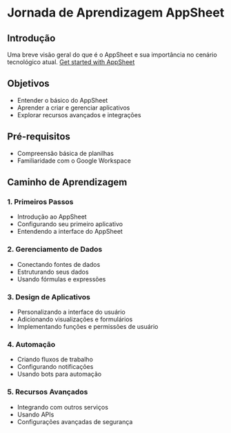 # Jornada de Aprendizagem AppSheet

## Introdução
Uma breve visão geral do que é o AppSheet e sua importância no cenário tecnológico atual.
[Get started with AppSheet](https://support.google.com/appsheet/answer/11581986?visit_id=638742141166575591-251034524&p=get-started&rd=1)

## Objetivos
- Entender o básico do AppSheet
- Aprender a criar e gerenciar aplicativos
- Explorar recursos avançados e integrações

## Pré-requisitos
- Compreensão básica de planilhas
- Familiaridade com o Google Workspace

## Caminho de Aprendizagem

### 1. Primeiros Passos
- Introdução ao AppSheet
- Configurando seu primeiro aplicativo
- Entendendo a interface do AppSheet

### 2. Gerenciamento de Dados
- Conectando fontes de dados
- Estruturando seus dados
- Usando fórmulas e expressões

### 3. Design de Aplicativos
- Personalizando a interface do usuário
- Adicionando visualizações e formulários
- Implementando funções e permissões de usuário

### 4. Automação
- Criando fluxos de trabalho
- Configurando notificações
- Usando bots para automação

### 5. Recursos Avançados
- Integrando com outros serviços
- Usando APIs
- Configurações avançadas de segurança